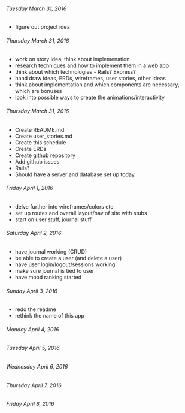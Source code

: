 ###### Tuesday March 31, 2016
 - figure out project idea

###### Thursday March 31, 2016
 - work on story idea, think about implemenation
 - research techniques and how to implement them in a web app
 - think about which technologies - Rails? Express?
 - hand draw ideas, ERDs, wireframes, user stories, other ideas
 - think about implementation and which components are necessary, which are bonuses
 - look into possible ways to create the animations/interactivity

###### Thursday March 31, 2016
- Create README.md
- Create user_stories.md
- Create this schedule
- Create ERDs
- Create github repository
- Add github issues
- Rails?
- Should have a server and database set up today


###### Friday April 1, 2016
- delve further into wireframes/colors etc.
- set up routes and overall layout/nav of site with stubs
- start on user stuff, journal stuff

###### Saturday April 2, 2016
- have journal working (CRUD)
- be able to create a user (and delete a user)
- have user login/logout/sessions working
- make sure journal is tied to user
- have mood ranking started


###### Sunday April 3, 2016
- redo the readme
- rethink the name of this app

###### Monday April 4, 2016

###### Tuesday April 5, 2016

###### Wednesday April 6, 2016

###### Thursday April 7, 2016

###### Friday April 8, 2016
